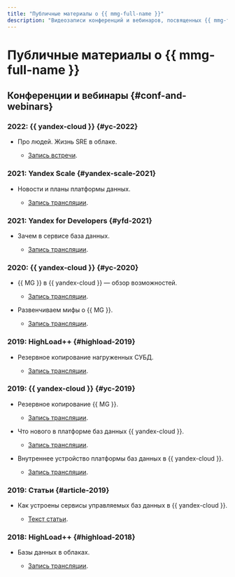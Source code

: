 ```yaml
---
title: "Публичные материалы о {{ mmg-full-name }}"
description: "Видеозаписи конференций и вебинаров, посвященных {{ mmg-full-name }}."
---
```


# Публичные материалы о {{ mmg-full-name }}

## Конференции и вебинары {#conf-and-webinars}

### 2022: {{ yandex-cloud }} {#yc-2022}

* Про людей. Жизнь SRE в облаке.

  * [Запись встречи](https://www.youtube.com/watch?v=8YwepbGf1WM).

### 2021: Yandex Scale {#yandex-scale-2021}

* Новости и планы платформы данных.

  * [Запись трансляции](https://www.youtube.com/watch?v=34azYnDBiYY).

### 2021: Yandex for Developers {#yfd-2021}

* Зачем в сервисе база данных.

  * [Запись трансляции](https://www.youtube.com/watch?v=cddm8I0UgjU).

### 2020: {{ yandex-cloud }} {#yc-2020}

* {{ MG }} в {{ yandex-cloud }} — обзор возможностей.

  * [Запись трансляции](https://www.youtube.com/watch?v=QkxN2wHqycA).

* Развенчиваем мифы о {{ MG }}.

  * [Запись трансляции](https://www.youtube.com/watch?v=HdYAQC69Kg0).

### 2019: HighLoad++ {#highload-2019}

* Резервное копирование нагруженных СУБД.

  * [Запись трансляции](https://highload.ru/moscow/2019/abstracts/5981).

### 2019: {{ yandex-cloud }} {#yc-2019}

* Резервное копирование {{ MG }}.

  * [Запись трансляции](https://www.youtube.com/watch?v=UXvW-k3pGxo).

* Что нового в платформе баз данных {{ yandex-cloud }}.

  * [Запись трансляции](https://www.youtube.com/watch?v=5OcUo3J4Wdc).

* Внутреннее устройство платформы баз данных в {{ yandex-cloud }}.

  * [Запись трансляции](https://www.youtube.com/watch?v=Cwdg425a_cw).

### 2019: Статьи {#article-2019}

* Как устроены сервисы управляемых баз данных в {{ yandex-cloud }}.

  * [Текст статьи](https://habr.com/ru/companies/yandex/articles/477860/).

### 2018: HighLoad++ {#highload-2018}

* Базы данных в облаках.

  * [Запись трансляции](https://www.youtube.com/watch?v=xyMN1EA9p5Y).
